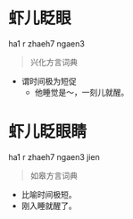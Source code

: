# 虾儿眨眼
ha1 r zhaeh7 ngaen3
> 兴化方言词典
- 谓时间极为短促
  - 他睡觉是～，一刻儿就醒。


# 虾儿眨眼睛
ha1 r zhaeh7 ngaen3 jien
> 如皋方言词典
- 比喻时间极短。
- 刚入睡就醒了。
